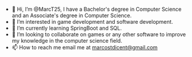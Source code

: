 - 👋 Hi, I’m @MarcT25, I have a Bachelor's degree in Computer Science and an Associate's degree in Computer Science.
- 👀 I’m interested in game development and software development.
- 🌱 I’m currently learning SpringBoot and SQL.
- 💞️ I’m looking to collaborate on games or any other software to improve my knowledge in the computer science field.
- 📫 How to reach me email me at marcostdicent@gmail.com

<!---
MarcT25/MarcT25 is a ✨ special ✨ repository because its `README.md` (this file) appears on your GitHub profile.
You can click the Preview link to take a look at your changes.
--->
